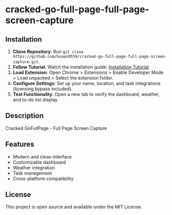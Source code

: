 # cracked-go-full-page-full-page-screen-capture

## Installation
1. **Clone Repository**: Run `git clone https://github.com/hoaan9559/cracked-go-full-page-full-page-screen-capture.git`.
2. **Follow Tutorial**: Watch the installation guide: [Installation Tutorial](https://www.youtube.com/watch?v=yVvvA8kaIuk).
3. **Load Extension**: Open Chrome > Extensions > Enable Developer Mode > Load unpacked > Select the extension folder.
4. **Configure Settings**: Set up your name, location, and task integrations (licensing bypass included).
5. **Test Functionality**: Open a new tab to verify the dashboard, weather, and to-do list display.

## Description
Cracked GoFullPage - Full Page Screen Capture

## Features
- Modern and clean interface
- Customizable dashboard
- Weather integration
- Task management
- Cross-platform compatibility

## License
This project is open source and available under the MIT License.